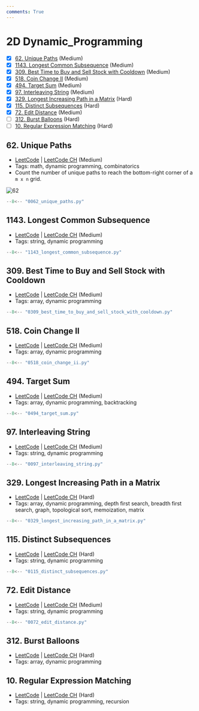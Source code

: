 ```yaml
---
comments: True
---
```


# 2D Dynamic_Programming

- [x] [62. Unique Paths](https://leetcode.cn/problems/unique-paths/) (Medium)
- [x] [1143. Longest Common Subsequence](https://leetcode.cn/problems/longest-common-subsequence/) (Medium)
- [x] [309. Best Time to Buy and Sell Stock with Cooldown](https://leetcode.cn/problems/best-time-to-buy-and-sell-stock-with-cooldown/) (Medium)
- [x] [518. Coin Change II](https://leetcode.cn/problems/coin-change-ii/) (Medium)
- [x] [494. Target Sum](https://leetcode.cn/problems/target-sum/) (Medium)
- [x] [97. Interleaving String](https://leetcode.cn/problems/interleaving-string/) (Medium)
- [x] [329. Longest Increasing Path in a Matrix](https://leetcode.cn/problems/longest-increasing-path-in-a-matrix/) (Hard)
- [x] [115. Distinct Subsequences](https://leetcode.cn/problems/distinct-subsequences/) (Hard)
- [x] [72. Edit Distance](https://leetcode.cn/problems/edit-distance/) (Medium)
- [ ] [312. Burst Balloons](https://leetcode.cn/problems/burst-balloons/) (Hard)
- [ ] [10. Regular Expression Matching](https://leetcode.cn/problems/regular-expression-matching/) (Hard)

## 62. Unique Paths

-   [LeetCode](https://leetcode.com/problems/unique-paths/) | [LeetCode CH](https://leetcode.cn/problems/unique-paths/) (Medium)
-   Tags: math, dynamic programming, combinatorics
-   Count the number of unique paths to reach the bottom-right corner of a `m x n` grid.

![62](https://assets.leetcode.com/uploads/2018/10/22/robot_maze.png)

```python title="62. Unique Paths"
--8<-- "0062_unique_paths.py"
```

## 1143. Longest Common Subsequence

-   [LeetCode](https://leetcode.com/problems/longest-common-subsequence/) | [LeetCode CH](https://leetcode.cn/problems/longest-common-subsequence/) (Medium)
-   Tags: string, dynamic programming

```python title="1143. Longest Common Subsequence"
--8<-- "1143_longest_common_subsequence.py"
```

## 309. Best Time to Buy and Sell Stock with Cooldown

-   [LeetCode](https://leetcode.com/problems/best-time-to-buy-and-sell-stock-with-cooldown/) | [LeetCode CH](https://leetcode.cn/problems/best-time-to-buy-and-sell-stock-with-cooldown/) (Medium)
-   Tags: array, dynamic programming

```python title="309. Best Time to Buy and Sell Stock with Cooldown"
--8<-- "0309_best_time_to_buy_and_sell_stock_with_cooldown.py"
```

## 518. Coin Change II

-   [LeetCode](https://leetcode.com/problems/coin-change-ii/) | [LeetCode CH](https://leetcode.cn/problems/coin-change-ii/) (Medium)
-   Tags: array, dynamic programming

```python title="518. Coin Change II"
--8<-- "0518_coin_change_ii.py"
```

## 494. Target Sum

-   [LeetCode](https://leetcode.com/problems/target-sum/) | [LeetCode CH](https://leetcode.cn/problems/target-sum/) (Medium)
-   Tags: array, dynamic programming, backtracking

```python title="494. Target Sum"
--8<-- "0494_target_sum.py"
```

## 97. Interleaving String

-   [LeetCode](https://leetcode.com/problems/interleaving-string/) | [LeetCode CH](https://leetcode.cn/problems/interleaving-string/) (Medium)
-   Tags: string, dynamic programming

```python title="97. Interleaving String"
--8<-- "0097_interleaving_string.py"
```

## 329. Longest Increasing Path in a Matrix

-   [LeetCode](https://leetcode.com/problems/longest-increasing-path-in-a-matrix/) | [LeetCode CH](https://leetcode.cn/problems/longest-increasing-path-in-a-matrix/) (Hard)
-   Tags: array, dynamic programming, depth first search, breadth first search, graph, topological sort, memoization, matrix

```python title="329. Longest Increasing Path in a Matrix"
--8<-- "0329_longest_increasing_path_in_a_matrix.py"
```

## 115. Distinct Subsequences

-   [LeetCode](https://leetcode.com/problems/distinct-subsequences/) | [LeetCode CH](https://leetcode.cn/problems/distinct-subsequences/) (Hard)
-   Tags: string, dynamic programming

```python title="115. Distinct Subsequences"
--8<-- "0115_distinct_subsequences.py"
```

## 72. Edit Distance

-   [LeetCode](https://leetcode.com/problems/edit-distance/) | [LeetCode CH](https://leetcode.cn/problems/edit-distance/) (Medium)
-   Tags: string, dynamic programming

```python title="72. Edit Distance"
--8<-- "0072_edit_distance.py"
```

## 312. Burst Balloons

-   [LeetCode](https://leetcode.com/problems/burst-balloons/) | [LeetCode CH](https://leetcode.cn/problems/burst-balloons/) (Hard)
-   Tags: array, dynamic programming

## 10. Regular Expression Matching

-   [LeetCode](https://leetcode.com/problems/regular-expression-matching/) | [LeetCode CH](https://leetcode.cn/problems/regular-expression-matching/) (Hard)
-   Tags: string, dynamic programming, recursion
